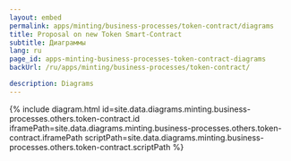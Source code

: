 ```yaml
---
layout: embed
permalink: apps/minting/business-processes/token-contract/diagrams
title: Proposal on new Token Smart-Contract
subtitle: Диаграммы
lang: ru
page_id: apps-minting-business-processes-token-contract-diagrams
backUrl: /ru/apps/minting/business-processes/token-contract/

description: Diagrams
---
```

{% include diagram.html id=site.data.diagrams.minting.business-processes.others.token-contract.id iframePath=site.data.diagrams.minting.business-processes.others.token-contract.iframePath scriptPath=site.data.diagrams.minting.business-processes.others.token-contract.scriptPath %}